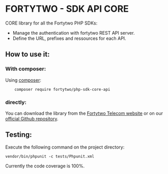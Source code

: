 FORTYTWO - SDK API CORE
=======================================

CORE library for all the Fortytwo PHP SDKs:
* Manage the authentication with fortytwo REST API server.
* Define the URL, prefixes and ressources for each API.

## How to use it:

### With composer:
Using [composer](https://getcomposer.org/):
```
    composer require fortytwo/php-sdk-core-api
```

### directly:

You can download the library from the [Fortytwo Telecom website](https://www.fortytwo.com/developers/) or on our [official Github repository](https://github.com/42Telecom/php-sdk-core).

## Testing:

Execute the following command on the project directory:
```
vendor/bin/phpunit -c tests/Phpunit.xml
```

Currently the  code coverage is 100%.
